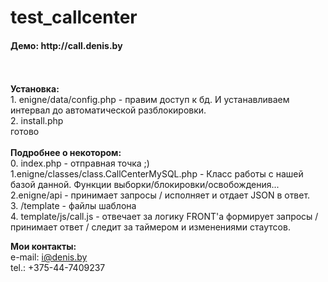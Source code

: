 test_callcenter
===============

<h4>Демо: http://call.denis.by</h4><br>
<br>
<b>Установка:</b><br>
1. enigne/data/config.php - правим доступ к бд. И устанавливаем интервал до автоматической разблокировки.<br>
2. install.php<br>
готово<br>
<br>
<b>Подробнее о некотором:</b> <br>
0. index.php - отправная точка ;)<br>
1.enigne/classes/class.CallCenterMySQL.php - Класс работы с нашей базой данной. Функции выборки/блокировки/освобождения...<br>
2.enigne/api - принимает запросы / исполняет и отдает JSON в ответ.  <br>
3. /template - файлы шаблона<br>
4. template/js/call.js  - отвечает за логику FRONT'a  формирует запросы / принимает ответ / следит за таймером и изменениями стаутсов.<br>

<b>Мои контакты:</b> <br>
e-mail: i@denis.by<br>
tel.: +375-44-7409237<br>
